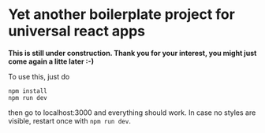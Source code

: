 # Yet another boilerplate project for universal react apps

**This is still under construction. Thank you for your interest, you might just come again a litte later :-)**

To use this, just do

```
npm install
npm run dev
```

then go to localhost:3000 and everything should work.
In case no styles are visible, restart once with `npm run dev`.